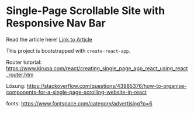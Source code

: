 # Single-Page Scrollable Site with Responsive Nav Bar

Read the article here! [Link to Article](https://medium.com/geekculture/scrollable-single-page-site-navigation-with-react-custom-hooks-4e7af716f6b1)

This project is bootstrapped with `create-react-app`.


Router tutorial:
https://www.kirupa.com/react/creating_single_page_app_react_using_react_router.htm


Lösung: 
https://stackoverflow.com/questions/43985376/how-to-organise-components-for-a-single-page-scrolling-website-in-react


fonts: 
https://www.fontspace.com/category/advertising?p=6